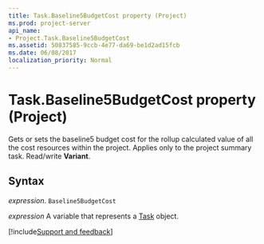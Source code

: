 ```yaml
---
title: Task.Baseline5BudgetCost property (Project)
ms.prod: project-server
api_name:
- Project.Task.Baseline5BudgetCost
ms.assetid: 50837585-9ccb-4e77-da69-be1d2ad15fcb
ms.date: 06/08/2017
localization_priority: Normal
---
```



# Task.Baseline5BudgetCost property (Project)

Gets or sets the baseline5 budget cost for the rollup calculated value of all the cost resources within the project. Applies only to the project summary task. Read/write  **Variant**.


## Syntax

_expression_. `Baseline5BudgetCost`

_expression_ A variable that represents a [Task](./Project.Task.md) object.

[!include[Support and feedback](~/includes/feedback-boilerplate.md)]